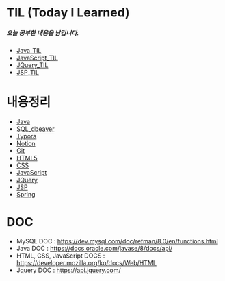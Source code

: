# TIL (Today I Learned)
##### 오늘 공부한 내용을 남깁니다.

- [Java_TIL](https://github.com/junewjdtn/TIL/tree/master/TIL_md/Java)
- [JavaScript_TIL](https://github.com/junewjdtn/TIL/tree/master/TIL_md/JS)
- [JQuery_TIL](https://github.com/junewjdtn/TIL/tree/master/TIL_md/JQuery)
- [JSP_TIL](https://github.com/junewjdtn/TIL/tree/master/TIL_md/JSP)

# 내용정리

- [Java](https://github.com/junewjdtn/TIL/tree/master/Java)
- [SQL_dbeaver](https://github.com/junewjdtn/TIL/tree/master/DB/SQL_dbeaver)
- [Typora](https://github.com/junewjdtn/TIL/tree/master/Typora)
- [Notion](https://github.com/junewjdtn/TIL/blob/master/Notion/TIL_Notion.md)
- [Git](https://github.com/junewjdtn/TIL/tree/master/git)
- [HTML5](https://github.com/junewjdtn/TIL/tree/master/HTML%2BCSS/html_vscode_UI/1_html)
- [CSS](https://github.com/junewjdtn/TIL/tree/master/HTML%2BCSS/html_vscode_UI/2_css)
- [JavaScript](https://github.com/junewjdtn/TIL/tree/master/HTML%2BCSS/html_vscode_UI/3_JS)
- [JQuery](https://github.com/junewjdtn/TIL/tree/master/HTML%2BCSS%2BJS%2BJQ/html_vscode_UI/4_jq)
- [JSP](https://github.com/junewjdtn/TIL/tree/master/Server/5_Web)
- [Spring](https://github.com/junewjdtn/TIL/tree/master/Spring/6.Spring)



# DOC

- MySQL DOC :
  https://dev.mysql.com/doc/refman/8.0/en/functions.html
- Java DOC :
  https://docs.oracle.com/javase/8/docs/api/
- HTML, CSS, JavaScript DOCS :
  https://developer.mozilla.org/ko/docs/Web/HTML
- Jquery DOC :
  https://api.jquery.com/